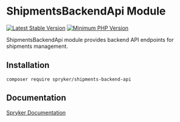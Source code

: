 # ShipmentsBackendApi Module
[![Latest Stable Version](https://poser.pugx.org/spryker/shipments-backend-api/v/stable.svg)](https://packagist.org/packages/spryker/shipments-backend-api)
[![Minimum PHP Version](https://img.shields.io/badge/php-%3E%3D%208.1-8892BF.svg)](https://php.net/)

ShipmentsBackendApi module provides backend API endpoints for shipments management.

## Installation

```
composer require spryker/shipments-backend-api
```

## Documentation

[Spryker Documentation](https://docs.spryker.com)
